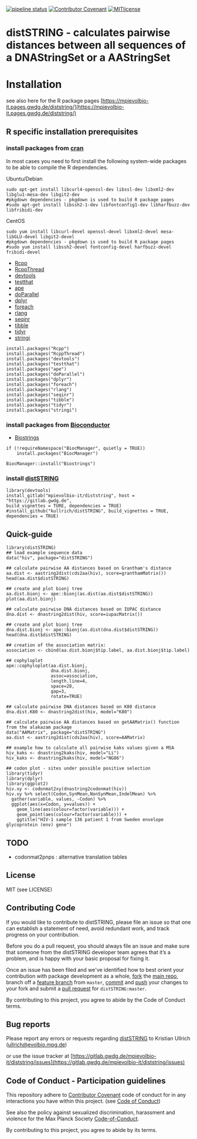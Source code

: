 [![pipeline status](https://gitlab.gwdg.de/mpievolbio-it/diststring/badges/master/pipeline.svg)](https://gitlab.gwdg.de/mpievolbio-it/diststring/-/commits/master)
[![Contributor Covenant](https://img.shields.io/badge/Contributor%20Covenant-v2.0%20adopted-ff69b4.svg)](CODE_OF_CONDUCT.md)
[![MITlicense](http://img.shields.io/badge/license-MIT-brightgreen.svg)](http://opensource.org/licenses/MIT)


distSTRING - calculates pairwise distances between all sequences of a DNAStringSet or a AAStringSet
=========

# Installation

see also here for the R package pages [https://mpievolbio-it.pages.gwdg.de/diststring/](https://mpievolbio-it.pages.gwdg.de/diststring/)

## R specific installation prerequisites

### install packages from [cran](https://cran.r-project.org/web/packages/index.html)

In most cases you need to first install the following system-wide packages to be able to compile the R dependencies.

Ubuntu/Debian

```
sudo apt-get install libcurl4-openssl-dev libssl-dev libxml2-dev libglu1-mesa-dev libgit2-dev
#pkgdown dependencies - pkgdown is used to build R package pages
#sudo apt-get install libssh2-1-dev libfontconfig1-dev libharfbuzz-dev libfribidi-dev
```

CentOS

```
sudo yum install libcurl-devel openssl-devel libxml2-devel mesa-libGLU-devel libgit2-devel
#pkgdown dependencies - pkgdown is used to build R package pages
#sudo yum install libssh2-devel fontconfig-devel harfbuzz-devel fribidi-devel
```

- [Rcpp](https://cran.r-project.org/web/packages/Rcpp/index.html)
- [RcppThread](https://cran.r-project.org/web/packages/RcppThread/index.html)
- [devtools](https://cran.r-project.org/web/packages/devtools/index.html)
- [testthat](https://cran.r-project.org/web/packages/testthat/index.html)
- [ape](https://cran.r-project.org/web/packages/ape/index.html)
- [doParallel](https://cran.r-project.org/web/packages/doParallel/index.html)
- [dplyr](https://cran.r-project.org/web/packages/dplyr/index.html)
- [foreach](https://cran.r-project.org/web/packages/foreach/index.html)
- [rlang](https://cran.r-project.org/web/packages/rlang/index.html)
- [seqinr](https://cran.r-project.org/web/packages/seqinr/index.html)
- [tibble](https://cran.r-project.org/web/packages/tibble/index.html)
- [tidyr](https://cran.r-project.org/web/packages/tidyr/index.html)
- [stringi](https://cran.r-project.org/web/packages/stringi/index.html)

```
install.packages("Rcpp")
install.packages("RcppThread")
install.packages("devtools")
install.packages("testthat")
install.packages("ape")
install.packages("doParallel")
install.packages("dplyr")
install.packages("foreach")
install.packages("rlang")
install.packages("seqinr")
install.packages("tibble")
install.packages("tidyr")
install.packages("stringi")
```

### install packages from [Bioconductor](https://www.bioconductor.org/)

- [Biostrings](http://bioconductor.org/packages/release/bioc/html/Biostrings.html)

```
if (!requireNamespace("BiocManager", quietly = TRUE))
    install.packages("BiocManager")

BiocManager::install("Biostrings")
```

### install [distSTRING](https://gitlab.gwdg.de/mpievolbio-it/diststring)

```
library(devtools)
install_gitlab("mpievolbio-it/diststring", host = "https://gitlab.gwdg.de",
build_vignettes = TURE, dependencies = TRUE)
#install_github("kullrich/distSTRING", build_vignettes = TRUE, dependencies = TRUE)
```

## Quick-guide

```
library(distSTRING)
## load example sequence data
data("hiv", package="distSTRING")

## calculate pairwise AA distances based on Grantham's distance
aa.dist <- aastring2dist(cds2aa(hiv), score=granthamMatrix())
head(aa.dist$distSTRING)

## create and plot bionj tree
aa.dist.bionj <- ape::bionj(as.dist(aa.dist$distSTRING))
plot(aa.dist.bionj)

## calculate pairwise DNA distances based on IUPAC distance
dna.dist <- dnastring2dist(hiv, score=iupacMatrix())

## create and plot bionj tree
dna.dist.bionj <- ape::bionj(as.dist(dna.dist$distSTRING))
head(dna.dist$distSTRING)

## creation of the association matrix:
association <- cbind(aa.dist.bionj$tip.label, aa.dist.bionj$tip.label)

## cophyloplot
ape::cophyloplot(aa.dist.bionj,
                 dna.dist.bionj,
                 assoc=association,
                 length.line=4,
                 space=28,
                 gap=3,
                 rotate=TRUE)

## calculate pairwise DNA distances based on K80 distance
dna.dist.K80 <- dnastring2dist(hiv, model="K80")

## calculate pairwise AA distances based on getAAMatrix() function from the alakazam package
data("AAMatrix", package="distSTRING")
aa.dist <- aastring2dist(cds2aa(hiv), score=AAMatrix)

## example how to calculate all pairwise kaks values given a MSA
hiv_kaks <- dnastring2kaks(hiv, model="Li")
hiv_kaks <- dnastring2kaks(hiv, model="NG86")

## codon plot - sites under possible positive selection
library(tidyr)
library(dplyr)
library(ggplot2)
hiv.xy <- codonmat2xy(dnastring2codonmat(hiv))
hiv.xy %>% select(Codon,SynMean,NonSynMean,IndelMean) %>%
  gather(variable, values, -Codon) %>% 
  ggplot(aes(x=Codon, y=values)) + 
    geom_line(aes(colour=factor(variable))) + 
    geom_point(aes(colour=factor(variable))) + 
    ggtitle("HIV-1 sample 136 patient 1 from Sweden envelope glycoprotein (env) gene")
```

## TODO

- codonmat2pnps : alternative translation tables

## License

MIT (see LICENSE)

## Contributing Code

If you would like to contribute to distSTRING, please file an issue so that one can establish a statement of need, avoid redundant work, and track progress on your contribution.

Before you do a pull request, you should always file an issue and make sure that someone from the distSTRING developer team agrees that it’s a problem, and is happy with your basic proposal for fixing it.

Once an issue has been filed and we've identified how to best orient your contribution with package development as a whole, [fork](https://docs.github.com/en/github/getting-started-with-github/fork-a-repo) the [main repo](https://gitlab.gwdg.de/mpievolbio-it/diststring.git), branch off a [feature branch](https://docs.github.com/en/github/collaborating-with-issues-and-pull-requests/about-branches) from `master`, [commit](https://docs.github.com/en/desktop/contributing-and-collaborating-using-github-desktop/committing-and-reviewing-changes-to-your-project) and [push](https://docs.github.com/en/github/using-git/pushing-commits-to-a-remote-repository) your changes to your fork and submit a [pull request](https://docs.github.com/en/github/collaborating-with-issues-and-pull-requests/proposing-changes-to-your-work-with-pull-requests) for `distSTRING:master`.

By contributing to this project, you agree to abide by the Code of Conduct terms.

## Bug reports

Please report any errors or requests regarding [distSTRING](https://gitlab.gwdg.de/mpievolbio-it/diststring) to Kristian Ullrich (ullrich@evolbio.mpg.de)

or use the issue tracker at [https://gitlab.gwdg.de/mpievolbio-it/diststring/issues](https://gitlab.gwdg.de/mpievolbio-it/diststring/issues)

## Code of Conduct - Participation guidelines

This repository adhere to [Contributor Covenant](http://contributor-covenant.org) code of conduct for in any interactions you have within this project. (see [Code of Conduct](https://gitlab.gwdg.de/mpievolbio-it/diststring/-/blob/master/CODE_OF_CONDUCT.md))

See also the policy against sexualized discrimination, harassment and violence for the Max Planck Society [Code-of-Conduct](https://www.mpg.de/11961177/code-of-conduct-en.pdf).

By contributing to this project, you agree to abide by its terms.
